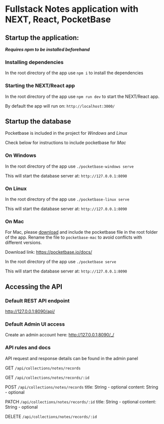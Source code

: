 # Fullstack Notes application with NEXT, React, PocketBase

## Startup the application:

**_Requires npm to be installed beforehand_**

### Installing dependencies

In the root directory of the app use `npm i` to install the dependencies

### Starting the NEXT/React app

In the root directory of the app use `npm run dev` to start the NEXT/React app.

By default the app will run on: `http://localhost:3000/`

## Startup the database

Pocketbase is included in the project for _Windows_ and _Linux_

Check below for instructions to include pocketbase for _Mac_

### On Windows

In the root directory of the app use `./pocketbase-windows serve`

This will start the database server at: `http://127.0.0.1:8090`

### On Linux

In the root directory of the app use `./pocketbase-linux serve`

This will start the database server at: `http://127.0.0.1:8090`

### On Mac

For Mac, please [download](https://pocketbase.io/docs/) and include the pocketbase file in the root folder of the app. Rename the file to `pocketbase-mac` to avoid conflicts with different versions. 

Download link: https://pocketbase.io/docs/

In the root directory of the app use `./pocketbase serve`

This will start the database server at: `http://127.0.0.1:8090`

## Accessing the API

### Default REST API endpoint 

http://127.0.0.1:8090/api/

### Default Admin UI access

Create an admin account here:
http://127.0.0.1:8090/_/



### API rules and docs 

API request and response details can be found in the admin panel

GET
`/api/collections/notes/records`

GET
`/api/collections/notes/records/:id`

POST
`/api/collections/notes/records`
title: String - optional
content: String - optional

PATCH
`/api/collections/notes/records/:id`
title: String - optional
content: String - optional

DELETE
`/api/collections/notes/records/:id`



